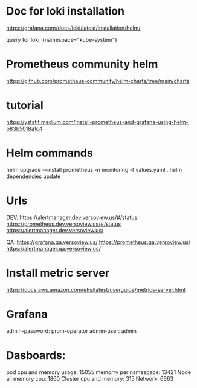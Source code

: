 # Doc for loki installation

https://grafana.com/docs/loki/latest/installation/helm/

query for loki:   {namespace="kube-system"}

# Prometheus community helm

https://github.com/prometheus-community/helm-charts/tree/main/charts

# tutorial 
https://ystatit.medium.com/install-prometheus-and-grafana-using-helm-b83b5018a1c4

# Helm commands
helm upgrade --install prometheus -n monitoring -f values.yaml .
helm dependencies update


# Urls
DEV:
https://alertmanager.dev.versoview.us/#/status
https://prometheus.dev.versoview.us/#/status
https://alertmanager.dev.versoview.us/

QA:
https://grafana.qa.versoview.us/
https://prometheus.qa.versoview.us/
https://alertmanager.qa.versoview.us/

# Install metric server
https://docs.aws.amazon.com/eks/latest/userguide/metrics-server.html

# Grafana

 admin-password: prom-operator
  admin-user: admin

# Dasboards:

pod cpu and memory usage: 15055
memorry per namespace:    13421
Node all memory cpu:      1860
Cluster cpu and memory:   315
Network:                  6663

